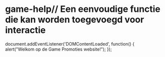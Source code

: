 # game-help// Een eenvoudige functie die kan worden toegevoegd voor interactie
document.addEventListener('DOMContentLoaded', function() {
    alert("Welkom op de Game Promoties website!");
});
